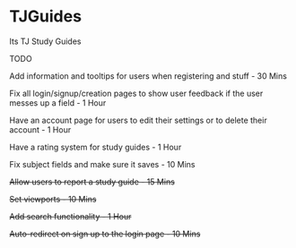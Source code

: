 # TJGuides
Its TJ Study Guides

TODO

Add information and tooltips for users when registering and stuff - 30 Mins

Fix all login/signup/creation pages to show user feedback if the user messes up a field - 1 Hour

Have an account page for users to edit their settings or to delete their account - 1 Hour

Have a rating system for study guides - 1 Hour

Fix subject fields and make sure it saves - 10 Mins

~~Allow users to report a study guide - 15 Mins~~

~~Set viewports -  10 Mins~~

~~Add search functionality - 1 Hour~~

~~Auto-redirect on sign up to the login page - 10 Mins~~


